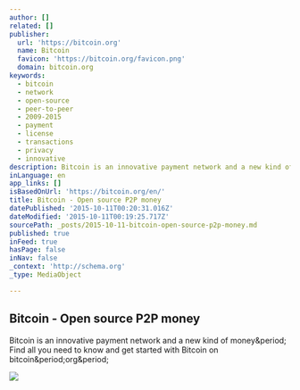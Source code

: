 ```yaml
---
author: []
related: []
publisher:
  url: 'https://bitcoin.org'
  name: Bitcoin
  favicon: 'https://bitcoin.org/favicon.png'
  domain: bitcoin.org
keywords:
  - bitcoin
  - network
  - open-source
  - peer-to-peer
  - 2009-2015
  - payment
  - license
  - transactions
  - privacy
  - innovative
description: Bitcoin is an innovative payment network and a new kind of money. Find all you need to know and get started with Bitcoin on bitcoin.org.
inLanguage: en
app_links: []
isBasedOnUrl: 'https://bitcoin.org/en/'
title: Bitcoin - Open source P2P money
datePublished: '2015-10-11T00:20:31.016Z'
dateModified: '2015-10-11T00:19:25.717Z'
sourcePath: _posts/2015-10-11-bitcoin-open-source-p2p-money.md
published: true
inFeed: true
hasPage: false
inNav: false
_context: 'http://schema.org'
_type: MediaObject

---
```

<article style=""><h1>Bitcoin - Open source P2P money</h1><p>Bitcoin is an innovative payment network and a new kind of money&amp;period; Find all you need to know and get started with Bitcoin on bitcoin&amp;period;org&amp;period;</p><img src="https://bitcoin.org/img/icons/opengraph.png" /></article>